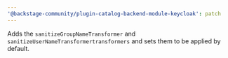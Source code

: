 ```yaml
---
'@backstage-community/plugin-catalog-backend-module-keycloak': patch
---
```


Adds the `sanitizeGroupNameTransformer` and `sanitizeUserNameTransformertransformers` and sets them to be applied by default.
